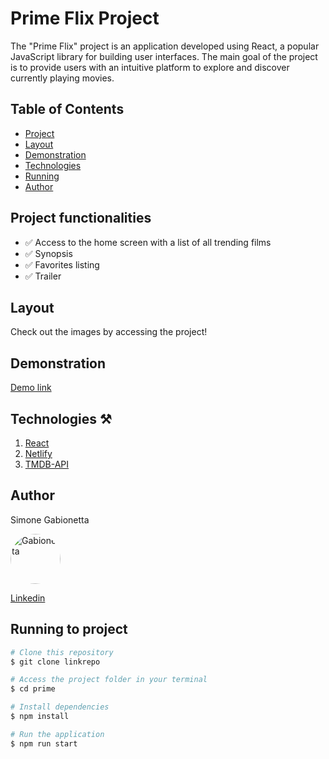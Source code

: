 # Prime Flix Project

The "Prime Flix" project is an application developed using React, a popular JavaScript library for building user interfaces.
The main goal of the project is to provide users with an intuitive platform to explore and discover currently playing movies.



## Table of Contents

- [Project](#project-functionalities)
- [Layout](#layout)
- [Demonstration](#demonstration)
- [Technologies](#technologies)
- [Running](#running-to-project)
- [Author](#author)



  
## Project functionalities

- ✅ Access to the home screen with a list of all trending films
- ✅ Synopsis
- ✅ Favorites listing
- ✅ Trailer


## Layout

Check out the images by accessing the project!


## Demonstration

[Demo link](https://net-favorite.netlify.app)


## Technologies  ⚒

1. [React](https://react.dev/)
2. [Netlify](https://www.netlify.com/)
3. [TMDB-API](https://www.themoviedb.org/)
   
   
 ## Author
Simone Gabionetta

<img src="https://github.com/SimoneGabionetta.png" alt="Gabionetta" style="border-radius: 50%; width: 80px; height: 80px;">


[Linkedin](https://www.linkedin.com/in/smgabionetta/)


## Running to project

```bash
# Clone this repository
$ git clone linkrepo

# Access the project folder in your terminal
$ cd prime

# Install dependencies
$ npm install

# Run the application
$ npm run start






